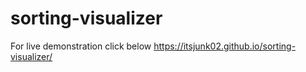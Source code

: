 # sorting-visualizer
For live demonstration click below
https://itsjunk02.github.io/sorting-visualizer/

